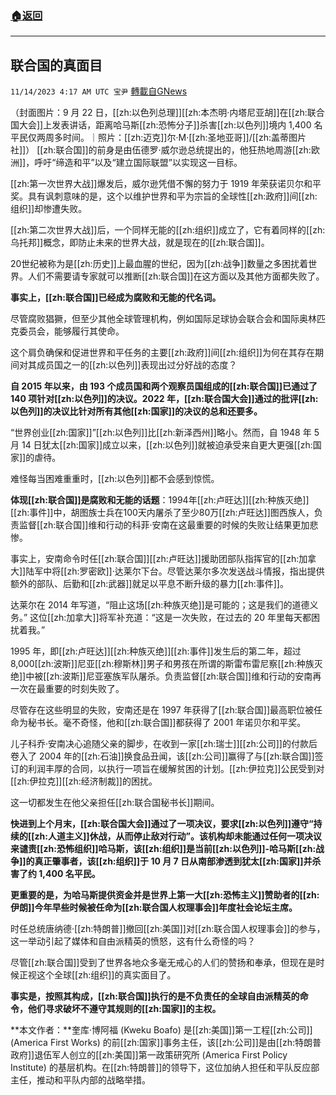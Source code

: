 ###  [:house:返回](README.md)
---


## 联合国的真面目
`11/14/2023 4:17 AM UTC 宝尹` [轉載自GNews](https://gnews.org/articles/1973410)

（封面图片：9 月 22 日，[[zh:以色列总理]][[zh:本杰明·内塔尼亚胡]]在[[zh:联合国大会]]上发表讲话，距离哈马斯[[zh:恐怖分子]]杀害[[zh:以色列]]境内 1,400 名平民仅两周多时间。｜照片：[[zh:迈克]]尔·M·[[zh:圣地亚哥]]/[[zh:盖蒂图片社]]）
[[zh:联合国]]的前身是由伍德罗·威尔逊总统提出的，他狂热地周游[[zh:欧洲]]，呼吁“缔造和平”以及“建立国际联盟”以实现这一目标。

[[zh:第一次世界大战]]爆发后，威尔逊凭借不懈的努力于 1919 年荣获诺贝尔和平奖。具有讽刺意味的是，这个以维护世界和平为宗旨的全球性[[zh:政府]]间[[zh:组织]]却惨遭失败。

[[zh:第二次世界大战]]后，一个同样无能的[[zh:组织]]成立了，它有着同样的[[zh:乌托邦]]概念，即防止未来的世界大战，就是现在的[[zh:联合国]]。

20世纪被称为是[[zh:历史]]上最血腥的世纪，因为[[zh:战争]]数量之多困扰着世界。人们不需要请专家就可以推断[[zh:联合国]]在这方面以及其他方面都失败了。

**事实上，[[zh:联合国]]已经成为腐败和无能的代名词。**

尽管腐败猖獗，但至少其他全球管理机构，例如国际足球协会联合会和国际奥林匹克委员会，能够履行其使命。

这个肩负确保和促进世界和平任务的主要[[zh:政府]]间[[zh:组织]]为何在其存在期间对其成员国之一的[[zh:以色列]]表现出过分好战的态度？

**自 2015 年以来，由 193 个成员国和两个观察员国组成的[[zh:联合国]]已通过了 140 项针对[[zh:以色列]]的决议。2022 年，[[zh:联合国大会]]通过的批评[[zh:以色列]]的决议比针对所有其他[[zh:国家]]的决议的总和还要多。**

“世界创业[[zh:国家]]”[[zh:以色列]]比[[zh:新泽西州]]略小。然而，自 1948 年 5 月 14 日犹太[[zh:国家]]成立以来，[[zh:以色列]]就被迫承受来自更大更强[[zh:国家]]的虐待。

难怪每当困难重重时，[[zh:以色列]]都不会感到惊慌。

**体现[[zh:联合国]]是腐败和无能的话题**：1994年[[zh:卢旺达]][[zh:种族灭绝]][[zh:事件]]中，胡图族士兵在100天内屠杀了至少80万[[zh:卢旺达]]图西族人，负责监督[[zh:联合国]]维和行动的科菲·安南在这最重要的时候的失败让结果更加悲惨。

事实上，安南命令时任[[zh:联合国]][[zh:卢旺达]]援助团部队指挥官的[[zh:加拿大]]陆军中将[[zh:罗密欧]]·达莱尔下台。尽管达莱尔多次发送战斗情报，指出提供额外的部队、后勤和[[zh:武器]]就足以平息不断升级的暴力[[zh:事件]]。

达莱尔在 2014 年写道，“阻止这场[[zh:种族灭绝]]是可能的；这是我们的道德义务。” 这位[[zh:加拿大]]将军补充道：“这是一次失败，在过去的 20 年里每天都困扰着我。”

1995 年，即[[zh:卢旺达]][[zh:种族灭绝]][[zh:事件]]发生后的第二年，超过 8,000[[zh:波斯]]尼亚[[zh:穆斯林]]男子和男孩在所谓的斯雷布雷尼察[[zh:种族灭绝]]中被[[zh:波斯]]尼亚塞族军队屠杀。负责监督[[zh:联合国]]维和行动的安南再一次在最重要的时刻失败了。

尽管存在这些明显的失败，安南还是在 1997 年获得了[[zh:联合国]]最高职位被任命为秘书长。毫不奇怪，他和[[zh:联合国]]都获得了 2001 年诺贝尔和平奖。

儿子科乔·安南决心追随父亲的脚步，在收到一家[[zh:瑞士]][[zh:公司]]的付款后卷入了 2004 年的[[zh:石油]]换食品丑闻，该[[zh:公司]]赢得了与[[zh:联合国]]签订的利润丰厚的合同，以执行一项旨在缓解贫困的计划。[[zh:伊拉克]]公民受到对[[zh:伊拉克]][[zh:经济制裁]]的困扰。

这一切都发生在他父亲担任[[zh:联合国秘书长]]期间。 

**快进到上个月末，[[zh:联合国大会]]通过了一项决议，要求[[zh:以色列]]遵守“持续的[[zh:人道主义]]休战，从而停止敌对行动”。该机构却未能通过任何一项决议来谴责[[zh:恐怖组织]]哈马斯，该[[zh:组织]]是当前[[zh:以色列]]-哈马斯[[zh:战争]]的真正肇事者，该[[zh:组织]]于 10 月 7 日从南部渗透到犹太[[zh:国家]]并杀害了约 1,400 名平民。**

**更重要的是，为哈马斯提供资金并是世界上第一大[[zh:恐怖主义]]赞助者的[[zh:伊朗]]今年早些时候被任命为[[zh:联合国人权理事会]]年度社会论坛主席。**

时任总统唐纳德·[[zh:特朗普]]撤回[[zh:美国]]对[[zh:联合国人权理事会]]的参与，这一举动引起了媒体和自由派精英的愤怒，这有什么奇怪的吗？

尽管[[zh:联合国]]受到了世界各地众多毫无戒心的人们的赞扬和奉承，但现在是时候正视这个全球[[zh:组织]]的真实面目了。

**事实是，按照其构成，[[zh:联合国]]执行的是不负责任的全球自由派精英的命令，他们寻求破坏不遵守其规则的[[zh:国家]]的主权。**

**本文作者：**奎库·博阿福 (Kweku Boafo) 是[[zh:美国]]第一工程[[zh:公司]] (America First Works) 的前[[zh:国家]]事务主任，该[[zh:公司]]是由[[zh:特朗普政府]]退伍军人创立的[[zh:美国]]第一政策研究所 (America First Policy Institute) 的基层机构。在[[zh:特朗普]]的领导下，这位加纳人担任和平队反应部主任，推动和平队内部的战略举措。



